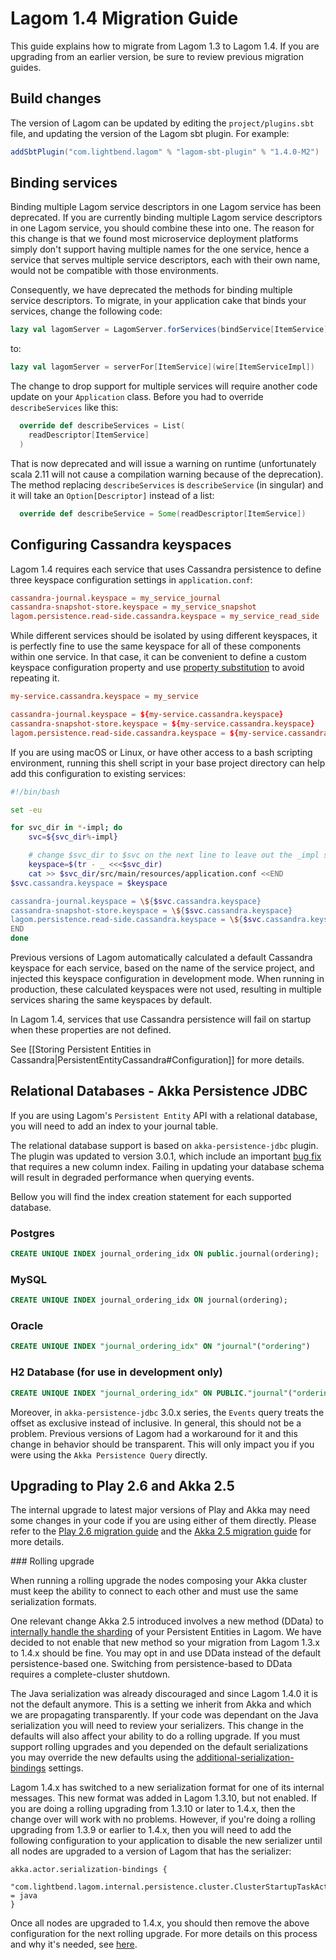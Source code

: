 # Lagom 1.4 Migration Guide

This guide explains how to migrate from Lagom 1.3 to Lagom 1.4. If you are upgrading from an earlier version, be sure to review previous migration guides.

## Build changes

The version of Lagom can be updated by editing the `project/plugins.sbt` file, and updating the version of the Lagom sbt plugin. For example:

```scala
addSbtPlugin("com.lightbend.lagom" % "lagom-sbt-plugin" % "1.4.0-M2")
```

## Binding services

Binding multiple Lagom service descriptors in one Lagom service has been deprecated. If you are currently binding multiple Lagom service descriptors in one Lagom service, you should combine these into one. The reason for this change is that we found most microservice deployment platforms simply don't support having multiple names for the one service, hence a service that serves multiple service descriptors, each with their own name, would not be compatible with those environments.

Consequently, we have deprecated the methods for binding multiple service descriptors. To migrate, in your application cake that binds your services, change the following code:

```scala
lazy val lagomServer = LagomServer.forServices(bindService[ItemService].to(wire[ItemServiceImpl]))
```

to:

```scala
lazy val lagomServer = serverFor[ItemService](wire[ItemServiceImpl])
```

The change to drop support for multiple services will require another code update on your `Application` class. Before you had to override `describeServices` like this:

```scala
  override def describeServices = List(
    readDescriptor[ItemService]
  )
```

That is now deprecated and will issue a warning on runtime (unfortunately scala 2.11 will not cause a compilation warning because of the deprecation). The method replacing `describeServices` is `describeService` (in singular) and it will take an `Option[Descriptor]` instead of a list:

```scala
  override def describeService = Some(readDescriptor[ItemService])
```

## Configuring Cassandra keyspaces

Lagom 1.4 requires each service that uses Cassandra persistence to define three keyspace configuration settings in `application.conf`:

```conf
cassandra-journal.keyspace = my_service_journal
cassandra-snapshot-store.keyspace = my_service_snapshot
lagom.persistence.read-side.cassandra.keyspace = my_service_read_side
```

While different services should be isolated by using different keyspaces, it is perfectly fine to use the same keyspace for all of these components within one service. In that case, it can be convenient to define a custom keyspace configuration property and use [property substitution](https://github.com/typesafehub/config#factor-out-common-values) to avoid repeating it.

```conf
my-service.cassandra.keyspace = my_service

cassandra-journal.keyspace = ${my-service.cassandra.keyspace}
cassandra-snapshot-store.keyspace = ${my-service.cassandra.keyspace}
lagom.persistence.read-side.cassandra.keyspace = ${my-service.cassandra.keyspace}
```

If you are using macOS or Linux, or have other access to a bash scripting environment, running this shell script in your base project directory can help add this configuration to existing services:

```bash
#!/bin/bash

set -eu

for svc_dir in *-impl; do
    svc=${svc_dir%-impl}

    # change $svc_dir to $svc on the next line to leave out the _impl suffix
    keyspace=$(tr - _ <<<$svc_dir)
    cat >> $svc_dir/src/main/resources/application.conf <<END
$svc.cassandra.keyspace = $keyspace

cassandra-journal.keyspace = \${$svc.cassandra.keyspace}
cassandra-snapshot-store.keyspace = \${$svc.cassandra.keyspace}
lagom.persistence.read-side.cassandra.keyspace = \${$svc.cassandra.keyspace}
END
done
```

Previous versions of Lagom automatically calculated a default Cassandra keyspace for each service, based on the name of the service project, and injected this keyspace configuration in development mode. When running in production, these calculated keyspaces were not used, resulting in multiple services sharing the same keyspaces by default.

In Lagom 1.4, services that use Cassandra persistence will fail on startup when these properties are not defined.

See [[Storing Persistent Entities in Cassandra|PersistentEntityCassandra#Configuration]] for more details.

## Relational Databases - Akka Persistence JDBC

If you are using Lagom's `Persistent Entity` API with a relational database, you will need to add an index to your journal table.

The relational database support is based on `akka-persistence-jdbc` plugin. The plugin was updated to version 3.0.1, which include an important [bug fix](https://github.com/dnvriend/akka-persistence-jdbc/issues/96) that requires a new column index. Failing in updating your database schema will result in degraded performance when querying events.

Bellow you will find the index creation statement for each supported database.

### Postgres

```sql
CREATE UNIQUE INDEX journal_ordering_idx ON public.journal(ordering);
```

### MySQL

```sql
CREATE UNIQUE INDEX journal_ordering_idx ON journal(ordering);
```

### Oracle

```sql
CREATE UNIQUE INDEX "journal_ordering_idx" ON "journal"("ordering")
```

### H2 Database (for use in development only)

```sql
CREATE UNIQUE INDEX "journal_ordering_idx" ON PUBLIC."journal"("ordering");
```

Moreover, in `akka-persistence-jdbc` 3.0.x series, the `Events` query treats the offset as exclusive instead of inclusive. In general, this should not be a problem. Previous versions of Lagom had a workaround for it and this change in behavior should be transparent. This will only impact you if you were using the `Akka Persistence Query` directly.

## Upgrading to Play 2.6 and Akka 2.5

The internal upgrade to latest major versions of Play and Akka may need some changes in your code if you are using either of them directly. Please refer to the [Play 2.6 migration guide](https://www.playframework.com/documentation/2.6.x/Migration26) and the [Akka 2.5 migration guide](http://doc.akka.io/docs/akka/current/scala/project/migration-guide-2.4.x-2.5.x.html) for more details.

### Rolling upgrade

When running a rolling upgrade the nodes composing your Akka cluster must keep the ability to connect to each other and must use the same serialization formats.

One relevant change Akka 2.5 introduced involves a new method (DData) to [internally handle the sharding](http://doc.akka.io/docs/akka/current/scala/project/migration-guide-2.4.x-2.5.x.html#cluster-sharding-state-store-mode) of your Persistent Entities in Lagom. We have decided to not enable that new method so your migration from Lagom 1.3.x to 1.4.x should be fine. You may opt in and use DData instead of the default persistence-based one. Switching from persistence-based to DData requires a complete-cluster shutdown.

The Java serialization was already discouraged and since Lagom 1.4.0 it is not the default anymore. This is a setting we inherit from Akka and which we are propagating transparently. If your code was dependant on the Java serialization you will need to review your serializers. This change in the defaults will also affect your ability to do a rolling upgrade. If you must support rolling upgrades and you depended on the default serializations you may override the new defaults using the [additional-serialization-bindings](http://doc.akka.io/docs/akka/current/scala/project/migration-guide-2.4.x-2.5.x.html#additional-serialization-bindings) settings.

Lagom 1.4.x has switched to a new serialization format for one of its internal messages. This new format was added in Lagom 1.3.10, but not enabled. If you are doing a rolling upgrading from 1.3.10 or later to 1.4.x, then the change over will work with no problems. However, if you're doing a rolling upgrading from 1.3.9 or earlier to 1.4.x, then you will need to add the following configuration to your application to disable the new serializer until all nodes are upgraded to a version of Lagom that has the serializer:

```
akka.actor.serialization-bindings {
  "com.lightbend.lagom.internal.persistence.cluster.ClusterStartupTaskActor$Execute$" = java
}
```

Once all nodes are upgraded to 1.4.x, you should then remove the above configuration for the next rolling upgrade. For more details on this process and why it's needed, see [here](https://github.com/lagom/lagom/issues/933#issuecomment-327738303).
